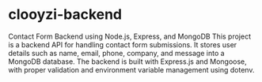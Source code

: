 # clooyzi-backend
Contact Form Backend using Node.js, Express, and MongoDB This project is a backend API for handling contact form submissions. It stores user details such as name, email, phone, company, and message into a MongoDB database. The backend is built with Express.js and Mongoose, with proper validation and environment variable management using dotenv.
